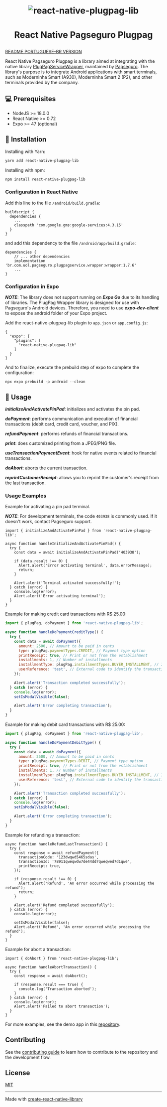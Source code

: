 <h1 align="center">
  <img alt="react-native-plugpag-lib" title="react-native-plugpag-lib" style="margin-bottom: 16px" src=".github/images/react-native-plugpag-lib-logo.png" />

  React Native Pagseguro Plugpag
</h1>

[README PORTUGUESE-BR VERSION](README-PORTUGUESE-BR.md)

React Native Pagseguro Plugpag is a library aimed at integrating with the native library <a href="https://github.com/pagseguro/pagseguro-sdk-plugpagservicewrapper">PlugPagServiceWrapper</a>, maintained by <a href="https://github.com/pagseguro">Pagseguro</a>. The library's purpose is to integrate Android applications with smart terminals, such as Moderninha Smart (A930), Moderninha Smart 2 (P2), and other terminals provided by the company.

## 💻 Prerequisites

- NodeJS >= 18.0.0
- React Native >= 0.72
- Expo >= 47 (optional)

## 🚀 Installation

Installing with Yarn:
```sh
yarn add react-native-plugpag-lib
```
Installing with npm:
```sh
npm install react-native-plugpag-lib
```
### Configuration in React Native

Add this line to the file `/android/build.gradle`:
```
buildscript {
  dependencies {
    ...
    classpath 'com.google.gms:google-services:4.3.15'
  }
}
```
and add this dependency to the file `/android/app/build.gradle`:
```
dependencies {
    // ... other dependencies
    implementation 'br.com.uol.pagseguro.plugpagservice.wrapper:wrapper:1.7.6'
    ...
}
```

### Configuration in Expo
***NOTE***: The library does not support running on ***Expo Go*** due to its handling of libraries. The PlugPag Wrapper library is designed for use with Pagseguro's Android devices. Therefore, you need to use ***expo-dev-client*** to expose the android folder of your Expo project.

Add the react-native-plugpag-lib plugin to `app.json` or `app.config.js`:
```
{
  "expo": {
    "plugins": [
      "react-native-plugpag-lib"
    ]
  }
}
```
And to finalize, execute the prebuild step of expo to complete the configuration:
```
npx expo prebuild -p android --clean
```

## 📖 Usage

***initializeAndActivatePinPad***: initializes and activates the pin pad.

***doPayment***: performs communication and execution of financial transactions (debit card, credit card, voucher, and PIX).

***refundPayment***: performs refunds of financial transactions.

***print***: does customized printing from a JPEG/PNG file.

***useTransactionPaymentEvent***: hook for native events related to financial transactions.

***doAbort***: aborts the current transaction.

***reprintCustomerReceipt***: allows you to reprint the customer's receipt from the last transaction.

### Usage Examples

Example for activating a pin pad terminal.

***NOTE***: For development terminals, the code `403938` is commonly used. If it doesn't work, contact Pagseguro support.

```JS
import { initializeAndActivatePinPad } from 'react-native-plugpag-lib';

async function handleInitializeAndActivatePinPad() {
  try {
    const data = await initializeAndActivatePinPad('403938');

    if (data.result !== 0) {
      Alert.alert('Error activating terminal', data.errorMessage);
      return;
    }

    Alert.alert('Terminal activated successfully!');
  } catch (error) {
    console.log(error);
    Alert.alert('Error activating terminal');
  }
}
```

Example for making credit card transactions with R$ 25.00:
```js
import { plugPag, doPayment } from 'react-native-plugpag-lib';

async function handleDoPaymentCreditType() {
  try {
    const data = await doPayment({
      amount: 2500, // Amount to be paid in cents
      type: plugPag.paymentTypes.CREDIT, // Payment type option
      printReceipt: true, // Print or not from the establishment
      installments: 1, // Number of installments
      installmentType: plugPag.installmentTypes.BUYER_INSTALLMENT, // In case of installments, define whether the fee will be charged to the buyer or the seller
      userReference: 'test', // External code to identify the transaction in the future.
    });

    Alert.alert('Transaction completed successfully');
  } catch (error) {
    console.log(error);
    setIsModalVisible(false);

    Alert.alert('Error completing transaction');
  }
}
```

Example for making debit card transactions with R$ 25.00:
```js
import { plugPag, doPayment } from 'react-native-plugpag-lib';

async function handleDoPaymentDebitType() {
  try {
    const data = await doPayment({
      amount: 2500, // Amount to be paid in cents
      type: plugPag.paymentTypes.DEBIT, // Payment type option
      printReceipt: true, // Print or not from the establishment
      installments: 1, // Number of installments
      installmentType: plugPag.installmentTypes.BUYER_INSTALLMENT, // In case of installments, define whether the fee will be charged to the buyer or the seller
      userReference: 'test', // External code to identify the transaction in the future.
    });

    Alert.alert('Transaction completed successfully');
  } catch (error) {
    console.log(error);
    setIsModalVisible(false);

    Alert.alert('Error completing transaction');
  }
}
```

Example for refunding a transaction:

```JS
async function handleRefundLastTransaction() {
  try {
    const response = await refundPayment({
      transactionCode: '123dwqwd5465sdas',
      transactionId: '78911qweqwdw7de44dd7qweqwed7d1qwe',
      printReceipt: true,
    });

    if (response.result !== 0) {
      Alert.alert('Refund', 'An error occurred while processing the refund');
      return;
    }

    Alert.alert('Refund completed successfully');
  } catch (error) {
    console.log(error);

    setIsModalVisible(false);
    Alert.alert('Refund', 'An error occurred while processing the refund');
  }
}
```

Example for abort a transaction:

```JS
import { doAbort } from 'react-native-plugpag-lib';

async function handleAbortTransaction() {
  try {
    const response = await doAbort();

    if (response.result === true) {
      console.log('Transaction aborted');
    }
  } catch (error) {
    console.log(error);
    Alert.alert('Failed to abort transaction');
  }
}
```

For more examples, see the demo app in this <a href="https://github.com/brunodsazevedo/pagseguro-plugpag-demo">repository</a>.

## Contributing

See the [contributing guide](CONTRIBUTING.md) to learn how to contribute to the repository and the development flow.

## License

[MIT](LICENSE)

---

Made with [create-react-native-library](https://github.com/callstack/react-native-builder-bob)
